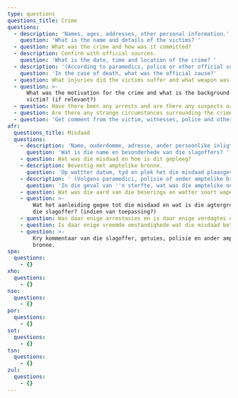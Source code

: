 ```yaml
---
type: questions
questions_title: Crime
questions:
  - description: 'Names, ages, addresses, other personal information.'
    question: 'What is the name and details of the victims? '
  - question: What was the crime and how was it committed?
  - description: Confirm with official sources.
    question: 'What is the date, time and location of the crime? '
  - description: '(According to paramedics, police or other official sources.)'
    question: 'In the case of death, what was the official cause?'
  - question: What injuries did the victims suffer and what weapon was used?
  - question: >-
      What was the motivation for the crime and what is the background of
      victim? (if relevant?)
  - question: Have there been any arrests and are there any suspects or clues?
  - question: Are there any strange circumstances surrounding the crime?
  - question: 'Get comment from the victim, witnesses, police and other official sources.'
afr:
  questions_title: Misdaad
  questions:
    - description: 'Name, ouderdomme, adresse, ander persoonlike inligting.'
      question: 'Wat is die name en besonderhede van die slagoffers? '
    - question: Wat was die misdaad en hoe is dit gepleeg?
    - description: Bevestig met amptelike bronne.
      question: 'Op wattter datum, tyd en plek het die misdaad plaasgevind? '
    - description: ' (Volgens paramedici, polisie of ander amptelike bronne.)'
      question: 'In die geval van ''n sterfte, wat was die amptelike oorsaak?'
    - question: Wat was die aard van die beserings en watter soort wapen is gebruik?
    - question: >-
        Wat het aanleiding gegee tot die misdaad en wat is die agtergrond van
        die slagoffer? (indien van toepassing?)
    - question: Was daar enige arrestasies en is daar enige verdagtes of leidrade?
    - question: Is daar enige vreemde omstandighede wat die misdaad betref?
    - question: >-
        Kry kommentaar van die slagoffer, getuies, polisie en ander amptelike
        bronne.
spa:
  questions:
    - {}
xho:
  questions:
    - {}
nso:
  questions:
    - {}
por:
  questions:
    - {}
sot:
  questions:
    - {}
tsn:
  questions:
    - {}
zul:
  questions:
    - {}
---
```


